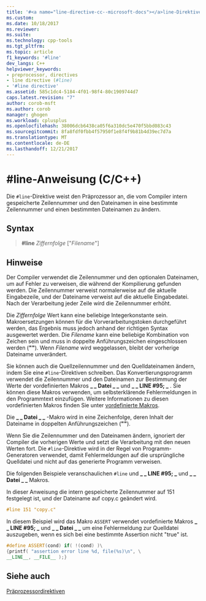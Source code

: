 ```yaml
---
title: '#<a name="line-directive-cc--microsoft-docs"></a>line-Direktive (C/C++) | Microsoft Docs'
ms.custom: 
ms.date: 10/18/2017
ms.reviewer: 
ms.suite: 
ms.technology: cpp-tools
ms.tgt_pltfrm: 
ms.topic: article
f1_keywords: '#line'
dev_langs: C++
helpviewer_keywords:
- preprocessor, directives
- line directive (#line)
- '#line directive'
ms.assetid: 585c1dc4-5184-4f01-98f4-80c1909744d7
caps.latest.revision: "7"
author: corob-msft
ms.author: corob
manager: ghogen
ms.workload: cplusplus
ms.openlocfilehash: 38006dcb6438ca05f6a310dc5e470f5bbd083c43
ms.sourcegitcommit: 8fa8fdf0fbb4f57950f1e8f4f9b81b4d39ec7d7a
ms.translationtype: MT
ms.contentlocale: de-DE
ms.lasthandoff: 12/21/2017
---
```

# <a name="line-directive-cc"></a>#line-Anweisung (C/C++)

Die `#line`-Direktive weist den Präprozessor an, die vom Compiler intern gespeicherte Zeilennummer und den Dateinamen in eine bestimmte Zeilennummer und einen bestimmten Dateinamen zu ändern.

## <a name="syntax"></a>Syntax

> **#line** *Ziffernfolge* ["*Filename*"]

## <a name="remarks"></a>Hinweise

Der Compiler verwendet die Zeilennummer und den optionalen Dateinamen, um auf Fehler zu verweisen, die während der Kompilierung gefunden werden. Die Zeilennummer verweist normalerweise auf die aktuelle Eingabezeile, und der Dateiname verweist auf die aktuelle Eingabedatei. Nach der Verarbeitung jeder Zeile wird die Zeilennummer erhöht.

Die *Ziffernfolge* Wert kann eine beliebige Integerkonstante sein. Makroersetzungen können für die Vorverarbeitungstoken durchgeführt werden, das Ergebnis muss jedoch anhand der richtigen Syntax ausgewertet werden. Die *Filename* kann eine beliebige Kombination von Zeichen sein und muss in doppelte Anführungszeichen eingeschlossen werden (**""**). Wenn *Filename* wird weggelassen, bleibt der vorherige Dateiname unverändert.

Sie können auch die Quellzeilennummer und den Quelldateinamen ändern, indem Sie eine `#line`-Direktiven schreiben. Das Konvertierungsprogramm verwendet die Zeilennummer und den Dateinamen zur Bestimmung der Werte der vordefinierten Makros **&#95; &#95; Datei &#95; &#95;**  und **&#95; &#95; LINE #95; &#95;** . Sie können diese Makros verwenden, um selbsterklärende Fehlermeldungen in den Programmtext einzufügen. Weitere Informationen zu diesen vordefinierten Makros finden Sie unter [vordefinierte Makros](../preprocessor/predefined-macros.md).

Die **&#95; &#95; Datei &#95; &#95;**  -Makro wird in eine Zeichenfolge, deren Inhalt der Dateiname in doppelten Anführungszeichen (**""**).

Wenn Sie die Zeilennummer und den Dateinamen ändern, ignoriert der Compiler die vorherigen Werte und setzt die Verarbeitung mit den neuen Werten fort. Die `#line`-Direktive wird in der Regel von Programm-Generatoren verwendet, damit Fehlermeldungen auf die ursprüngliche Quelldatei und nicht auf das generierte Programm verweisen.

Die folgenden Beispiele veranschaulichen `#line` und **&#95; &#95; LINE #95; &#95;**  und **&#95; &#95; Datei &#95; &#95;**  Makros.

In dieser Anweisung die intern gespeicherte Zeilennummer auf 151 festgelegt ist, und der Dateiname auf copy.c geändert wird.

```cpp
#line 151 "copy.c"
```

 In diesem Beispiel wird das Makro `ASSERT` verwendet vordefinierte Makros **&#95; &#95; LINE #95; &#95;**  und **&#95; &#95; Datei &#95; &#95;**  um eine Fehlermeldung zur Quelldatei auszugeben, wenn es sich bei eine bestimmte Assertion nicht "true" ist.

```cpp
#define ASSERT(cond) if( !(cond) )\
{printf( "assertion error line %d, file(%s)\n", \
__LINE__, __FILE__ );}
```

## <a name="see-also"></a>Siehe auch

[Präprozessordirektiven](../preprocessor/preprocessor-directives.md)